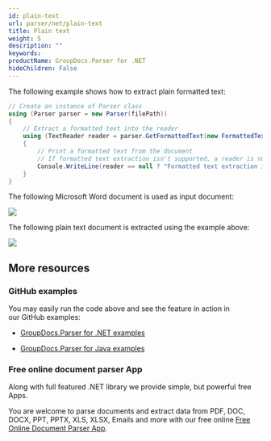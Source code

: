 ```yaml
---
id: plain-text
url: parser/net/plain-text
title: Plain text
weight: 5
description: ""
keywords: 
productName: GroupDocs.Parser for .NET
hideChildren: False
---
```

The following example shows how to extract plain formatted text:

```csharp
// Create an instance of Parser class
using (Parser parser = new Parser(filePath))
{
    // Extract a formatted text into the reader
    using (TextReader reader = parser.GetFormattedText(new FormattedTextOptions(FormattedTextMode.PlainText)))
    {
        // Print a formatted text from the document
        // If formatted text extraction isn't supported, a reader is null
        Console.WriteLine(reader == null ? "Formatted text extraction isn't suppported" : reader.ReadToEnd());
    }
}
```

The following Microsoft Word document is used as input document:

![](parser/net/images/plain-text.png)

The following plain text document is extracted using the example above:

![](parser/net/images/plain-text_1.png)

## More resources

### GitHub examples

You may easily run the code above and see the feature in action in our GitHub examples:

*   [GroupDocs.Parser for .NET examples](https://github.com/groupdocs-parser/GroupDocs.Parser-for-.NET)
    
*   [GroupDocs.Parser for Java examples](https://github.com/groupdocs-parser/GroupDocs.Parser-for-Java)
    

### Free online document parser App

Along with full featured .NET library we provide simple, but powerful free Apps.

You are welcome to parse documents and extract data from PDF, DOC, DOCX, PPT, PPTX, XLS, XLSX, Emails and more with our free online [Free Online Document Parser App](https://products.groupdocs.app/parser).
